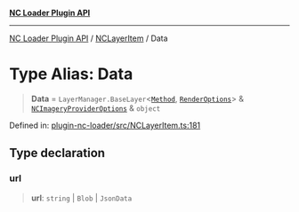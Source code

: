 [**NC Loader Plugin API**](../../../../README.md)

***

[NC Loader Plugin API](../../../../README.md) / [NCLayerItem](../README.md) / Data

# Type Alias: Data

> **Data** = `LayerManager.BaseLayer`\<[`Method`](Method.md), [`RenderOptions`](RenderOptions.md)\> & [`NCImageryProviderOptions`](NCImageryProviderOptions.md) & `object`

Defined in: [plugin-nc-loader/src/NCLayerItem.ts:181](https://github.com/dde-platform/dde-earth/blob/23077819a02f2f5bc245855ed0ddaabd6e677e95/packages/plugin-nc-loader/src/NCLayerItem.ts#L181)

## Type declaration

### url

> **url**: `string` \| `Blob` \| `JsonData`
